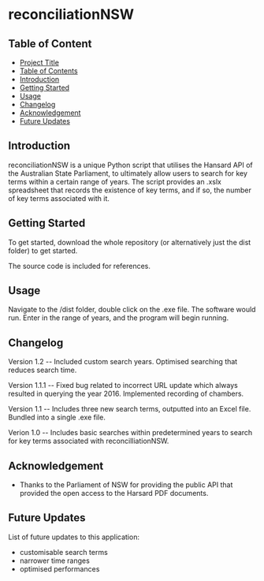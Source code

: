 # reconciliationNSW

## Table of Content
- [Project Title](#project-title)
- [Table of Contents](#table-of-contents)
- [Introduction](#introduction)
- [Getting Started](#getting-started)
- [Usage](#usage)
- [Changelog](#Changelog)
- [Acknowledgement](#acknowledgement)
- [Future Updates](#future-updates)

## Introduction
reconciliationNSW is a unique Python script that utilises the Hansard API of the Australian State Parliament, to ultimately allow users to search for key terms within a certain 
range of years. The script provides an .xslx spreadsheet that records the existence of key terms, and if so, the number of key terms associated with it.

## Getting Started
To get started, download the whole repository (or alternatively just the dist folder) to get started. 

The source code is included for references. 

## Usage
Navigate to the /dist folder, double click on the .exe file. The software would run. Enter in the range of years, and the program will begin running. 

## Changelog
Version 1.2 -- Included custom search years. Optimised searching that reduces search time. 

Version 1.1.1 -- Fixed bug related to incorrect URL update which always resulted in querying the year 2016. Implemented recording of chambers. 

Version 1.1 -- Includes three new search terms, outputted into an Excel file. Bundled into a single .exe file. 

Verion 1.0 -- Includes basic searches within predetermined years to search for key terms associated with reconcilliationNSW.
## Acknowledgement
- Thanks to the Parliament of NSW for providing the public API that provided the open access to the Harsard PDF documents.

## Future Updates
List of future updates to this application:
- customisable search terms
- narrower time ranges
- optimised performances
